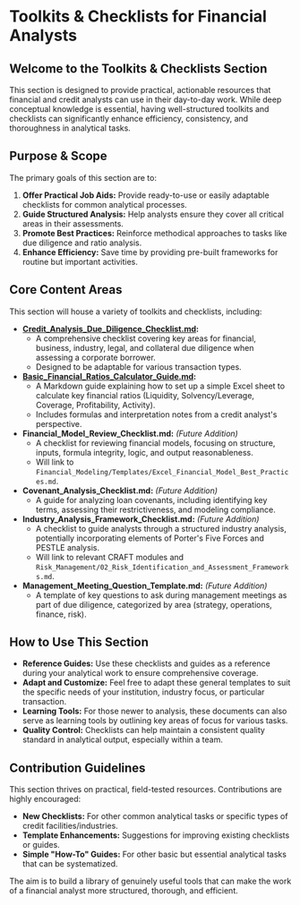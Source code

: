# Toolkits & Checklists for Financial Analysts

## Welcome to the Toolkits & Checklists Section

This section is designed to provide practical, actionable resources that financial and credit analysts can use in their day-to-day work. While deep conceptual knowledge is essential, having well-structured toolkits and checklists can significantly enhance efficiency, consistency, and thoroughness in analytical tasks.

## Purpose & Scope

The primary goals of this section are to:

1.  **Offer Practical Job Aids:** Provide ready-to-use or easily adaptable checklists for common analytical processes.
2.  **Guide Structured Analysis:** Help analysts ensure they cover all critical areas in their assessments.
3.  **Promote Best Practices:** Reinforce methodical approaches to tasks like due diligence and ratio analysis.
4.  **Enhance Efficiency:** Save time by providing pre-built frameworks for routine but important activities.

## Core Content Areas

This section will house a variety of toolkits and checklists, including:

*   **[Credit_Analysis_Due_Diligence_Checklist.md](./Credit_Analysis_Due_Diligence_Checklist.md):**
    *   A comprehensive checklist covering key areas for financial, business, industry, legal, and collateral due diligence when assessing a corporate borrower.
    *   Designed to be adaptable for various transaction types.
*   **[Basic_Financial_Ratios_Calculator_Guide.md](./Basic_Financial_Ratios_Calculator_Guide.md):**
    *   A Markdown guide explaining how to set up a simple Excel sheet to calculate key financial ratios (Liquidity, Solvency/Leverage, Coverage, Profitability, Activity).
    *   Includes formulas and interpretation notes from a credit analyst's perspective.
*   **Financial_Model_Review_Checklist.md:** *(Future Addition)*
    *   A checklist for reviewing financial models, focusing on structure, inputs, formula integrity, logic, and output reasonableness.
    *   Will link to `Financial_Modeling/Templates/Excel_Financial_Model_Best_Practices.md`.
*   **Covenant_Analysis_Checklist.md:** *(Future Addition)*
    *   A guide for analyzing loan covenants, including identifying key terms, assessing their restrictiveness, and modeling compliance.
*   **Industry_Analysis_Framework_Checklist.md:** *(Future Addition)*
    *   A checklist to guide analysts through a structured industry analysis, potentially incorporating elements of Porter's Five Forces and PESTLE analysis.
    *   Will link to relevant CRAFT modules and `Risk_Management/02_Risk_Identification_and_Assessment_Frameworks.md`.
*   **Management_Meeting_Question_Template.md:** *(Future Addition)*
    *   A template of key questions to ask during management meetings as part of due diligence, categorized by area (strategy, operations, finance, risk).

## How to Use This Section

*   **Reference Guides:** Use these checklists and guides as a reference during your analytical work to ensure comprehensive coverage.
*   **Adapt and Customize:** Feel free to adapt these general templates to suit the specific needs of your institution, industry focus, or particular transaction.
*   **Learning Tools:** For those newer to analysis, these documents can also serve as learning tools by outlining key areas of focus for various tasks.
*   **Quality Control:** Checklists can help maintain a consistent quality standard in analytical output, especially within a team.

## Contribution Guidelines

This section thrives on practical, field-tested resources. Contributions are highly encouraged:

*   **New Checklists:** For other common analytical tasks or specific types of credit facilities/industries.
*   **Template Enhancements:** Suggestions for improving existing checklists or guides.
*   **Simple "How-To" Guides:** For other basic but essential analytical tasks that can be systematized.

The aim is to build a library of genuinely useful tools that can make the work of a financial analyst more structured, thorough, and efficient.
